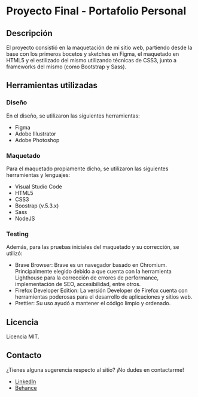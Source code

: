 # Proyecto Final - Portafolio Personal

## Descripción

El proyecto consistió en la maquetación de mi sitio web, partiendo desde la base con los primeros bocetos y sketches en Figma, el maquetado en HTML5 y el estilizado del mismo utilizando técnicas de CSS3, junto a frameworks del mismo (como Bootstrap y Sass).

## Herramientas utilizadas

### Diseño

En el diseño, se utilizaron las siguientes herramientas:

- Figma
- Adobe Illustrator
- Adobe Photoshop

### Maquetado

Para el maquetado propiamente dicho, se utilizaron las siguientes herramientas y lenguajes:

- Visual Studio Code
- HTML5
- CSS3
- Boostrap (v.5.3.x)
- Sass
- NodeJS

### Testing

Además, para las pruebas iniciales del maquetado y su corrección, se utilizó:

- Brave Browser: Brave es un navegador basado en Chromium. Principalmente elegido debido a que cuenta con la herramienta Lighthouse para la corrección de errores de performance, implementación de SEO, accesibilidad, entre otros.
- Firefox Developer Edition: La versión Developer de Firefox cuenta con herramientas poderosas para el desarrollo de aplicaciones y sitios web.
- Prettier: Su uso ayudó a mantener el código limpio y ordenado.

## Licencia

Licencia MIT.

## Contacto

¿Tienes alguna sugerencia respecto al sitio? ¡No dudes en contactarme!

- [LinkedIn](https://www.linkedin.com/in/lautaro-marquez/ "LinkedIn")
- [Behance](https://www.behance.net/lautaromarquez "Behance")
